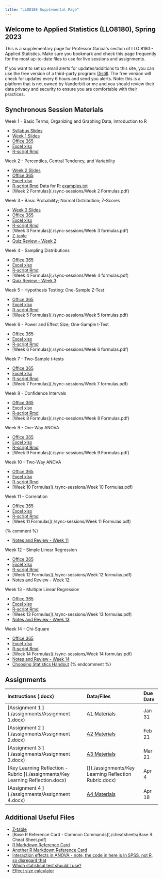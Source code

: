 ```yaml
---
title: "LLO8180 Supplemental Page"
---
```


## Welcome to Applied Statistics (LLO8180), Spring 2023

This is a supplementary page for Professor Garcia's section of LLO 8180 - Applied Statistics. Make sure you bookmark and check this page frequently for the most up-to-date files to use for live sessions and assignments. 

If you want to set up email alerts for updates/additions to this site, you can use the free version of a third-party program: [Distill](https://distill.io/). The free version will check for updates every 6 hours and send you alerts. Note: this is a platform that is not owned by Vanderbilt or me and you should review their data privacy and security to ensure you are comfortable with their practices.

## Synchronous Session Materials

Week 1 - Basic Terms; Organizing and Graphing Data; Introduction to R
 * [Syllabus Slides](./sync-sessions/W1SyncSpring2023.pdf)
 * [Week 1 Slides](./sync-sessions/W1SyncSpring2023_2.pdf)
 * [Office 365](https://vanderbilt365-my.sharepoint.com/:x:/g/personal/rafael_garcia_vanderbilt_edu/ER-jfMhQSQtAmk22Bph7BUcB8rLmYSk7onnszLFwC1YCJQ)
 * [Excel xlsx](./sync-sessions/Week1Excel.xlsx)
 * [R-script Rmd](./sync-sessions/Week1R.Rmd)

Week 2 - Percentiles, Central Tendency, and Variability
 * [Week 2 Slides](./sync-sessions/supplemental/W2.pdf)
 * [Office 365](https://vanderbilt365-my.sharepoint.com/:x:/g/personal/rafael_garcia_vanderbilt_edu/EZf1herkwJlOte2L7N0KtHkBHux0M86DGcqzZP54KliHdQ?e=YirL6e)
 * [Excel xlsx](./sync-sessions/Week2Excel.xlsx)
 * [R-script Rmd](./sync-sessions/Week2R.Rmd) Data for R: [examples.txt](./sync-sessions/examples.txt)
 * [Week 2 Formulas](./sync-sessions/Week 2 Formulas.pdf)

Week 3 - Basic Probability; Normal Distribution; Z-Scores
 * [Week 3 Slides](./sync-sessions/supplemental/W3.pdf)
 * [Office 365](https://vanderbilt365-my.sharepoint.com/:x:/g/personal/rafael_garcia_vanderbilt_edu/EbKjZK0bYM5PvLIQY9MHYOQBniRFTCnvjZugidPejrpRyw?e=Ul4FOF)
 * [Excel xlsx](./sync-sessions/Week3Excel.xlsx)
 * [R-script Rmd](./sync-sessions/Week3R.Rmd)
 * [Week 3 Formulas](./sync-sessions/Week 3 formulas.pdf)
 * [Z-table](./sync-sessions/z-table.pdf)
 * [Quiz Review - Week 2](https://vanderbilt365-my.sharepoint.com/:x:/g/personal/rafael_garcia_vanderbilt_edu/EW3RldtpTIJPtBbSQz3wS3oB96oTb1GrlZrdaMKFXhdcOw?e=jgEAzQ)
 
 Week 4 - Sampling Distributions
 * [Office 365](https://vanderbilt365-my.sharepoint.com/:x:/g/personal/rafael_garcia_vanderbilt_edu/EXRT18xQ4e9Bv1JffcRsKewByN27hmwGQg2Sv-8WKN9odA?e=djYrGW)
 * [Excel xlsx](./sync-sessions/Week4Excel.xlsx)
 * [R-script Rmd](./sync-sessions/Week4R.Rmd)
 * [Week 4 Formulas](./sync-sessions/Week 4 formulas.pdf)
 * [Quiz Review - Week 3](https://vanderbilt365-my.sharepoint.com/:x:/g/personal/rafael_garcia_vanderbilt_edu/EVZkaTFZjNJMtaFTFr0Jnx8Bj6VT6A1Owl569R1BSqLeFg?e=YrmTdT)
	
Week 5 - Hypothesis Testing: One-Sample Z-Test
 * [Office 365](https://vanderbilt365-my.sharepoint.com/:x:/g/personal/rafael_garcia_vanderbilt_edu/Ee-f4cWJNw1Bk6WNbyrYqG4Blyjo-xjTVFyMUIq8jVhsMw?e=OfBfZg)
 * [Excel xlsx](./sync-sessions/Week5Excel.xlsx)
 * [R-script Rmd](./sync-sessions/Week5R.xlsx)
 * [Week 5 Formulas](./sync-sessions/Week 5 formulas.pdf)
	
Week 6 - Power and Effect Size; One-Sample t-Test
 * [Office 365](https://vanderbilt365-my.sharepoint.com/:x:/g/personal/rafael_garcia_vanderbilt_edu/EQ8cKcLkuN1GvcjNRBA9tNMBq5VKPW_xVcjXYNJ5_qpOaA?e=1fPanA)
 * [Excel xlsx](./sync-sessions/Week6Excel.xlsx)
 * [R-script Rmd](./sync-sessions/Week6R.Rmd)
 * [Week 6 Formulas](./sync-sessions/Week 6 formulas.pdf)

Week 7 - Two-Sample t-tests
 * [Office 365](https://vanderbilt365-my.sharepoint.com/:x:/g/personal/rafael_garcia_vanderbilt_edu/EeKhK-WKR65Ik1i0cTrfbY8BgGx1WAU6_jvK6PNr6aHQuw?e=FdYQ7a)
 * [Excel xlsx](./sync-sessions/Week7Excel.xlsx)
 * [R-script Rmd](./sync-sessions/Week7R.Rmd)
 * [Week 7 Formulas](./sync-sessions/Week 7 formulas.pdf)
	
Week 8 - Confidence Intervals
 * [Office 365](https://vanderbilt365-my.sharepoint.com/:x:/g/personal/rafael_garcia_vanderbilt_edu/EdxMeIK9HrpJsab-QZ6GqN0B6rMjwOoYCXlwTx5Kwji9cA?e=bzOvyd)
 * [Excel xlsx](./sync-sessions/Week8Excel.xlsx)
 * [R-script Rmd](./sync-sessions/Week8R.Rmd)
 * [Week 8 Formulas](./sync-sessions/Week 8 Formulas.pdf)

Week 9 - One-Way ANOVA
 * [Office 365](https://vanderbilt365-my.sharepoint.com/:x:/g/personal/rafael_garcia_vanderbilt_edu/ETcEdzvR_BxJpD1Bce3iowsBiUD8iSzS6nHD7gdBI_xOAA?e=9y7Nfv)
 * [Excel xlsx](./sync-sessions/Week9Excel.xlsx)
 * [R-script Rmd](./sync-sessions/Week9R.Rmd)
 * [Week 9 Formulas](./sync-sessions/Week 9 Formulas.pdf)

Week 10 - Two-Way ANOVA
 * [Office 365](https://vanderbilt365-my.sharepoint.com/:x:/g/personal/rafael_garcia_vanderbilt_edu/EVdcPhebgx1Gk0iBBLaVyQ0BtyC4CiGX2gTiAlfKeJpIAA?e=BOclzd)
 * [Excel xlsx](./sync-sessions/Week10Excel.xlsx)
 * [R-script Rmd](./sync-sessions/Week10R.Rmd)
 * [Week 10 Formulas](./sync-sessions/Week 10 Formulas.pdf)
 		
Week 11 - Correlation
 * [Office 365](https://vanderbilt365-my.sharepoint.com/:x:/g/personal/rafael_garcia_vanderbilt_edu/EfvA2AuQoXpLgkFrIuzfbssBT05Rp3g-g1aRtGKcRysSkg?e=2lxIiP)
 * [Excel xlsx](./sync-sessions/Week11Excel.xlsx)
 * [R-script Rmd](./sync-sessions/Week11R.Rmd)
 * [Week 11 Formulas](./sync-sessions/Week 11 Formulas.pdf)

{% comment %}	


 * [Notes and Review - Week 11]()
	
Week 12 - Simple Linear Regression
 * [Office 365](https://vanderbilt365-my.sharepoint.com/:x:/g/personal/rafael_garcia_vanderbilt_edu/EX1MxgAxjLBMv1qrD1HMwuoBwY-wTC0Y34TJjs83K2ch2w?e=uYZ6ls)
 * [Excel xlsx](./sync-sessions/Week12Excel.xlsx)
 * [R-script Rmd](./sync-sessions/Week12R.Rmd)
 * [Week 12 Formulas](./sync-sessions/Week 12 formulas.pdf)
 * [Notes and Review - Week 12](https://vanderbilt365-my.sharepoint.com/:x:/g/personal/rafael_garcia_vanderbilt_edu/EZuWti86Wm1Jjyv2EloWfgYBfkHe9AU3YuveYQuxLx_B3g?e=KBsPxK)
	
Week 13 - Multiple Linear Regression
 * [Office 365](https://vanderbilt365-my.sharepoint.com/:x:/g/personal/rafael_garcia_vanderbilt_edu/EWkVoWmbPwNPvfGe1zFYRasB0PMtFyojZe6IGA9pmQqwlQ?e=giLpf0)
 * [Excel xlsx](./sync-sessions/Week13Excel.xlsx)
 * [R-script Rmd](./sync-sessions/Week13R.Rmd)
 * [Week 13 Formulas](./sync-sessions/Week 13 formulas.pdf)
 * [Notes and Review - Week 13](https://vanderbilt365-my.sharepoint.com/:x:/g/personal/rafael_garcia_vanderbilt_edu/EfGZ6aqhIgVLsXmsYBLgg4ABP-7C1JDRCImVRK5JVi1BcQ?e=b4gAeq)
	
Week 14 - Chi-Square
 * [Office 365](https://vanderbilt365-my.sharepoint.com/:x:/g/personal/rafael_garcia_vanderbilt_edu/ETP9mz2XhIVPqasaxlXKM2YB0Mf8pGw_bKGEO9cp9rKujw?e=Ib7JVN)
 * [Excel xlsx](./sync-sessions/Week14Excel.xlsx)
 * [R-script Rmd](./sync-sessions/Week14R.Rmd)
 * [Week 14 Formulas](./sync-sessions/Week 14 formulas.pdf)
 * [Notes and Review - Week 14]()
 * [Choosing Statistics Handout](./sync-sessions/ChoosingStatisticsHandout.docx) 
{% endcomment %}

	
## Assignments

| **Instructions (.docx)** | **Data/Files** | **Due Date**|
|:---|:---|:---|
|[Assignment 1 ](./assignments/Assignment 1.docx) | [A1 Materials](./assignments/A1-materials.zip) | Jan 31 |
|[Assignment 2 ](./assignments/Assignment 2.docx) | [A2 Materials](./assignments/weight.xlsx) | Feb 21 |
|[Assignment 3 ](./assignments/Assignment 3.docx) | [A3 Materials](./assignments/A3Files.zip) | Mar 21 |
|[Key Learning Reflection - Rubric ](./assignments/Key Learning Reflection.docx) | [](./assignments/Key Learning Reflection Rubric.docx)  | Apr 4 |
|[Assignment 4 ](./assignments/Assignment 4.docx) | [A4 Materials](./assignments/assignment4data.xlsx) | Apr 18 |


## Additional Useful Files
* [Z-table](./sync-sessions/z-table.pdf)
* [Base R Reference Card - Common Commands](./cheatsheets/Base R Cheat Sheet.pdf)
* [R Markdown Reference Card](./cheatsheets/rmarkdown-reference.pdf)
* [Another R Markdown Reference Card](./cheatsheets/rmarkdown-cheatsheet.pdf)
* [Interaction effects in ANOVA - note, the code in here is in SPSS, not R, so disregard that](https://pages.uoregon.edu/stevensj/interaction.pdf)
* [Which statistical test should I use?](https://help.xlstat.com/s/article/which-statistical-test-should-you-use?language=en_US)
* [Effect size calculator](http://www.psychometrica.de/effect_size.html)
